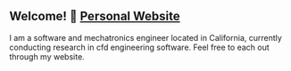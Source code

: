 ## Welcome! 👋 [Personal Website](https://qinjian.xyz/)
I am a software and mechatronics engineer located in California, 
currently conducting research in cfd engineering software. 
Feel free to each out through my website.


